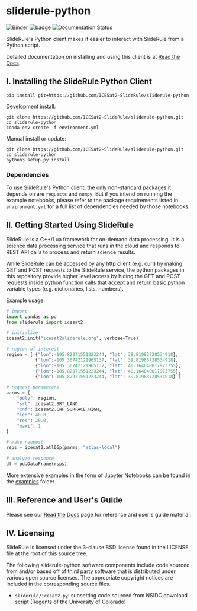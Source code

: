# sliderule-python
[![Binder](https://mybinder.org/badge_logo.svg)](https://gke.mybinder.org/v2/gh/ICESat2-SlideRule/sliderule-python/main?urlpath=lab)
[![badge](https://img.shields.io/static/v1.svg?logo=Jupyter&label=PangeoBinderAWS&message=us-west-2&color=orange)](https://aws-uswest2-binder.pangeo.io/v2/gh/ICESat2-SlideRule/sliderule-python/main?urlpath=lab)
[![Documentation Status](https://readthedocs.org/projects/sliderule-python/badge/?version=latest)](https://sliderule-python.readthedocs.io/en/latest/?badge=latest)

SlideRule's Python client makes it easier to interact with SlideRule from a Python script.

Detailed documentation on installing and using this client is at [Read the Docs](https://sliderule-python.readthedocs.io).

## I. Installing the SlideRule Python Client
```
pip install git+https://github.com/ICESat2-SlideRule/sliderule-python
```

Development install:
```
git clone https://github.com/ICESat2-SlideRule/sliderule-python.git
cd sliderule-python
conda env create -f environment.yml
```

Manual install or update:
```
git clone https://github.com/ICESat2-SlideRule/sliderule-python.git
cd sliderule-python
python3 setup.py install
```

### Dependencies

To use SlideRule's Python client, the only non-standard packages it depends on are `requests` and `numpy`.  But if you intend on running the example notebooks, please refer to the package requirements listed in `environment.yml` for a full list of dependencies needed by those notebooks.

## II. Getting Started Using SlideRule

SlideRule is a C++/Lua framework for on-demand data processing. It is a science data processing service that runs in the cloud and responds to REST API calls to process and return science results.

While SlideRule can be accessed by any http client (e.g. curl) by making GET and POST requests to the SlideRule service, the python packages in this repository provide higher level access by hiding the GET and POST requests inside python function calls that accept and return basic python variable types (e.g. dictionaries, lists, numbers).

Example usage:
```python
# import
import pandas as pd
from sliderule import icesat2

# initialize
icesat2.init("icesat2sliderule.org", verbose=True)

# region of interest 
region = [ {"lon":-105.82971551223244, "lat": 39.81983728534918},
           {"lon":-105.30742121965137, "lat": 39.81983728534918},
           {"lon":-105.30742121965137, "lat": 40.164048017973755},
           {"lon":-105.82971551223244, "lat": 40.164048017973755},
           {"lon":-105.82971551223244, "lat": 39.81983728534918} ]

# request parameters
parms = {
    "poly": region,
    "srt": icesat2.SRT_LAND, 
    "cnf": icesat2.CNF_SURFACE_HIGH,
    "len": 40.0,
    "res": 20.0,
    "maxi": 1
}

# make request
rsps = icesat2.atl06p(parms, "atlas-local")

# analyze response
df = pd.DataFrame(rsps)
```

More extensive examples in the form of Jupyter Notebooks can be found in the [examples](examples/) folder.

## III. Reference and User's Guide

Please see our [Read the Docs](https://sliderule-python.readthedocs.io) page for reference and user's guide material.

## IV. Licensing

SlideRule is licensed under the 3-clause BSD license found in the LICENSE file at the root of this source tree.

The following sliderule-python software components include code sourced from and/or based off of third party software 
that is distributed under various open source licenses. The appropriate copyright notices are included in the 
corresponding source files.
* `sliderule/icesat2.py`: subsetting code sourced from NSIDC download script (Regents of the University of Colorado)
